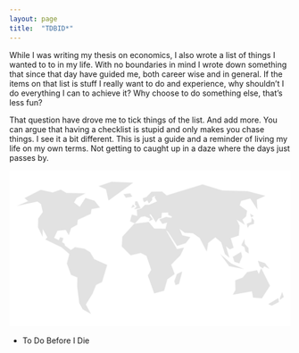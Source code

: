 ```yaml
---
layout: page
title:  "TDBID*"
---
```

While I was writing my thesis on economics, I also wrote a list of things I wanted to to in my life. With no boundaries in mind I wrote down something that since that day have guided me, both career wise and in general. If the items on that list is stuff I really want to do and experience, why shouldn’t I do everything I can to achieve it? Why choose to do something else, that’s less fun?

That question have drove me to tick things of the list. And add more. You can argue that having a checklist is stupid and only makes you chase things. I see it a bit different. This is just a guide and a reminder of living my life on my own terms. Not getting to caught up in a daze where the days just passes by.

![The World](/assets/map.png "The World")

* To Do Before I Die